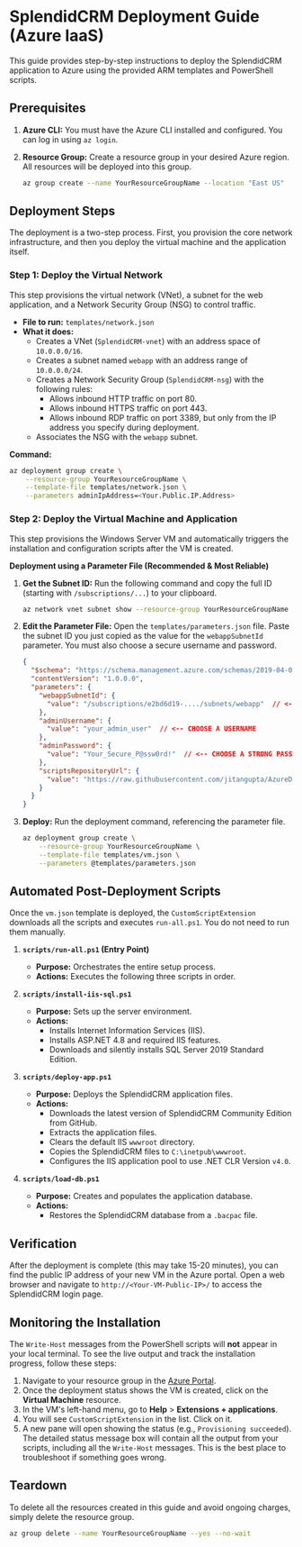 # SplendidCRM Deployment Guide (Azure IaaS)

This guide provides step-by-step instructions to deploy the SplendidCRM application to Azure using the provided ARM templates and PowerShell scripts.

##  Prerequisites

1.  **Azure CLI:** You must have the Azure CLI installed and configured. You can log in using `az login`.
2.  **Resource Group:** Create a resource group in your desired Azure region. All resources will be deployed into this group.

    ```bash
    az group create --name YourResourceGroupName --location "East US"
    ```

## Deployment Steps

The deployment is a two-step process. First, you provision the core network infrastructure, and then you deploy the virtual machine and the application itself.

### Step 1: Deploy the Virtual Network

This step provisions the virtual network (VNet), a subnet for the web application, and a Network Security Group (NSG) to control traffic.

-   **File to run:** `templates/network.json`
-   **What it does:**
    -   Creates a VNet (`SplendidCRM-vnet`) with an address space of `10.0.0.0/16`.
    -   Creates a subnet named `webapp` with an address range of `10.0.0.0/24`.
    -   Creates a Network Security Group (`SplendidCRM-nsg`) with the following rules:
        -   Allows inbound HTTP traffic on port 80.
        -   Allows inbound HTTPS traffic on port 443.
        -   Allows inbound RDP traffic on port 3389, but only from the IP address you specify during deployment.
    -   Associates the NSG with the `webapp` subnet.

**Command:**

```bash
az deployment group create \
    --resource-group YourResourceGroupName \
    --template-file templates/network.json \
    --parameters adminIpAddress=<Your.Public.IP.Address>
```

### Step 2: Deploy the Virtual Machine and Application

This step provisions the Windows Server VM and automatically triggers the installation and configuration scripts after the VM is created.

**Deployment using a Parameter File (Recommended & Most Reliable)**

1.  **Get the Subnet ID:** Run the following command and copy the full ID (starting with `/subscriptions/...`) to your clipboard.

    ```bash
    az network vnet subnet show --resource-group YourResourceGroupName --vnet-name SplendidCRM-vnet --name webapp --query id -o tsv
    ```

2.  **Edit the Parameter File:** Open the `templates/parameters.json` file. Paste the subnet ID you just copied as the value for the `webappSubnetId` parameter. You must also choose a secure username and password.

    ```json
    {
      "$schema": "https://schema.management.azure.com/schemas/2019-04-01/deploymentParameters.json#",
      "contentVersion": "1.0.0.0",
      "parameters": {
        "webappSubnetId": {
          "value": "/subscriptions/e2bd6d19-..../subnets/webapp"  // <-- PASTE SUBNET ID HERE
        },
        "adminUsername": {
          "value": "your_admin_user"  // <-- CHOOSE A USERNAME
        },
        "adminPassword": {
          "value": "Your_Secure_P@ssw0rd!"  // <-- CHOOSE A STRONG PASSWORD
        },
        "scriptsRepositoryUrl": {
          "value": "https://raw.githubusercontent.com/jitangupta/AzureDemos/main/SplendidCRM-Community/scripts"
        }
      }
    }
    ```

3.  **Deploy:** Run the deployment command, referencing the parameter file.

    ```bash
    az deployment group create \
        --resource-group YourResourceGroupName \
        --template-file templates/vm.json \
        --parameters @templates/parameters.json
    ```

## Automated Post-Deployment Scripts

Once the `vm.json` template is deployed, the `CustomScriptExtension` downloads all the scripts and executes `run-all.ps1`. You do not need to run them manually.

1.  **`scripts/run-all.ps1` (Entry Point)**
    -   **Purpose:** Orchestrates the entire setup process.
    -   **Actions:** Executes the following three scripts in order.

2.  **`scripts/install-iis-sql.ps1`**
    -   **Purpose:** Sets up the server environment.
    -   **Actions:**
        -   Installs Internet Information Services (IIS).
        -   Installs ASP.NET 4.8 and required IIS features.
        -   Downloads and silently installs SQL Server 2019 Standard Edition.

3.  **`scripts/deploy-app.ps1`**
    -   **Purpose:** Deploys the SplendidCRM application files.
    -   **Actions:**
        -   Downloads the latest version of SplendidCRM Community Edition from GitHub.
        -   Extracts the application files.
        -   Clears the default IIS `wwwroot` directory.
        -   Copies the SplendidCRM files to `C:\inetpub\wwwroot`.
        -   Configures the IIS application pool to use .NET CLR Version `v4.0`.

4.  **`scripts/load-db.ps1`**
    -   **Purpose:** Creates and populates the application database.
    -   **Actions:**
        -   Restores the SplendidCRM database from a `.bacpac` file.

## Verification

After the deployment is complete (this may take 15-20 minutes), you can find the public IP address of your new VM in the Azure portal. Open a web browser and navigate to `http://<Your-VM-Public-IP>/` to access the SplendidCRM login page.

## Monitoring the Installation

The `Write-Host` messages from the PowerShell scripts will **not** appear in your local terminal. To see the live output and track the installation progress, follow these steps:

1.  Navigate to your resource group in the [Azure Portal](https://portal.azure.com).
2.  Once the deployment status shows the VM is created, click on the **Virtual Machine** resource.
3.  In the VM's left-hand menu, go to **Help** > **Extensions + applications**.
4.  You will see `CustomScriptExtension` in the list. Click on it.
5.  A new pane will open showing the status (e.g., `Provisioning succeeded`). The detailed status message box will contain all the output from your scripts, including all the `Write-Host` messages. This is the best place to troubleshoot if something goes wrong.

## Teardown

To delete all the resources created in this guide and avoid ongoing charges, simply delete the resource group.

```bash
az group delete --name YourResourceGroupName --yes --no-wait
```
